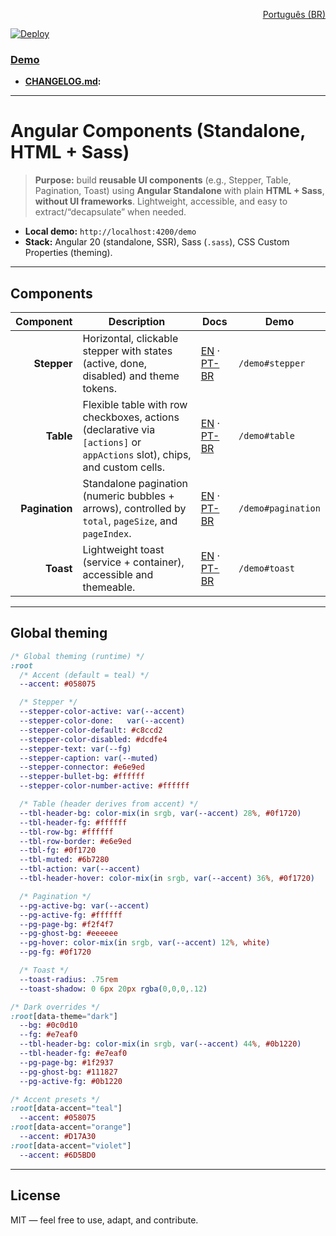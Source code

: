 <p align="right"><a href="./README.pt-BR.md">Português (BR)</a></p>

[![Deploy](https://github.com/AysllaGomes/angular-components/actions/workflows/deploy.yml/badge.svg)](.github/workflows/deploy.yml)
### **[Demo](https://aysllagomes.github.io/angular-components.github.io/demo)**

- **[CHANGELOG.md](./CHANGELOG.md):**
---

# Angular Components (Standalone, HTML + Sass)

> **Purpose:** build **reusable UI components** (e.g., Stepper, Table, Pagination, Toast) using **Angular Standalone** with plain **HTML + Sass**, **without UI frameworks**. Lightweight, accessible, and easy to extract/“decapsulate” when needed.

- **Local demo:** `http://localhost:4200/demo`
- **Stack:** Angular 20 (standalone, SSR), Sass (`.sass`), CSS Custom Properties (theming).

---

## Components

| Component | Description | Docs | Demo |
|---------:|-------------|------|------|
| **Stepper** | Horizontal, clickable stepper with states (active, done, disabled) and theme tokens. | [EN](src/app/shared/components/stepper/stepper.en.md) · [PT-BR](src/app/shared/components/stepper/stepper.md) | `/demo#stepper` |
| **Table** | Flexible table with row checkboxes, actions (declarative via `[actions]` or `appActions` slot), chips, and custom cells. | [EN](src/app/shared/components/table/table.en.md) · [PT-BR](src/app/shared/components/table/table.md) | `/demo#table` |
| **Pagination** | Standalone pagination (numeric bubbles + arrows), controlled by `total`, `pageSize`, and `pageIndex`. | [EN](src/app/shared/components/pagination/pagination.en.md) · [PT-BR](src/app/shared/components/pagination/pagination.md) | `/demo#pagination` |
| **Toast** | Lightweight toast (service + container), accessible and themeable. | [EN](src/app/shared/components/toast/toast.en.md) · [PT-BR](src/app/shared/components/toast/toast.md) | `/demo#toast` |

---

## Global theming

```sass
/* Global theming (runtime) */
:root
  /* Accent (default = teal) */
  --accent: #058075

  /* Stepper */
  --stepper-color-active: var(--accent)
  --stepper-color-done:   var(--accent)
  --stepper-color-default: #c8ccd2
  --stepper-color-disabled: #dcdfe4
  --stepper-text: var(--fg)
  --stepper-caption: var(--muted)
  --stepper-connector: #e6e9ed
  --stepper-bullet-bg: #ffffff
  --stepper-color-number-active: #ffffff

  /* Table (header derives from accent) */
  --tbl-header-bg: color-mix(in srgb, var(--accent) 28%, #0f1720)
  --tbl-header-fg: #ffffff
  --tbl-row-bg: #ffffff
  --tbl-row-border: #e6e9ed
  --tbl-fg: #0f1720
  --tbl-muted: #6b7280
  --tbl-action: var(--accent)
  --tbl-header-hover: color-mix(in srgb, var(--accent) 36%, #0f1720)

  /* Pagination */
  --pg-active-bg: var(--accent)
  --pg-active-fg: #ffffff
  --pg-page-bg: #f2f4f7
  --pg-ghost-bg: #eeeeee
  --pg-hover: color-mix(in srgb, var(--accent) 12%, white)
  --pg-fg: #0f1720

  /* Toast */
  --toast-radius: .75rem
  --toast-shadow: 0 6px 20px rgba(0,0,0,.12)

/* Dark overrides */
:root[data-theme="dark"]
  --bg: #0c0d10
  --fg: #e7eaf0
  --tbl-header-bg: color-mix(in srgb, var(--accent) 44%, #0b1220)
  --tbl-header-fg: #e7eaf0
  --pg-page-bg: #1f2937
  --pg-ghost-bg: #111827
  --pg-active-fg: #0b1220

/* Accent presets */
:root[data-accent="teal"]
  --accent: #058075
:root[data-accent="orange"]
  --accent: #D17A30
:root[data-accent="violet"]
  --accent: #6D5BD0
```

---

## License

MIT — feel free to use, adapt, and contribute.
